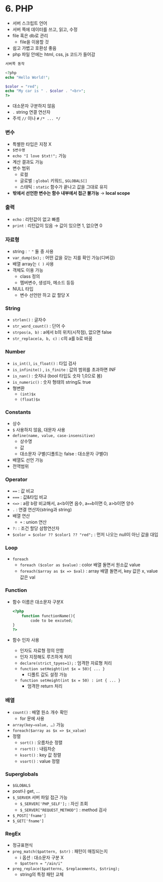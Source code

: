 # 6. PHP
- 서버 스크립트 언어
- 서버 쪽에 데이터를 쓰고, 읽고, 수정
- file 혹은 db로 관리
    - file을 이용할 것
- 쉽고 가볍고 호환성 좋음
- php 파일 안에는 html, css, js 코드가 들어감

```php
서버쪽 동작

<?php
echo "Hello World!";

$color = "red";
echo "My car is " . $color . "<br>";
?>
```

- 대소문자 구분하지 않음
- `.` string 연결 연산자
- 주석 `//` 이나 `#` `/* ... */`

### 변수
- 특별한 타입은 지정 X
- `$변수명`
- `echo "I love $txt!";` 가능
- 계산 결과도 가능
- 변수 범위
    - 로컬
    - 글로벌 : `global` 키워드, `$GLOBALS[]`
    - 스태틱 : `static` 함수가 끝나고 값을 그대로 유지
- **밖에서 선언한 변수는 함수 내부에서 접근 불가능** → **local scope**

### 출력
- `echo` : 리턴값이 없고 빠름
- `print` : 리턴값이 있음 → 값이 있으면 1, 없으면 0

### 자료형
- string :  `'` `"` 둘 중 사용
- `var_dump($x);` : 어떤 값을 갖는 지를 확인 가능(디버깅)
- 배열 array는 `( )` 사용
- 객체도 이용 가능
    - class 정의
    - 멤버변수, 생성자, 메소드 등등
- NULL 타입
    - 변수 선언만 하고 값 할당 X

### String
- `strlen()` : 글자수
- `str_word_count()` : 단어 수
- `strpos(a, b)` : a에서 b의 위치(시작점), 없으면 false
- `str_replace(a, b, c)` : c의 a를 b로 바꿈

### Number
- `is_int()`, `is_float()` : 타입 검사
- `is_infinite()` , `is_finite` : 값의 범위를 초과하면 INF
- `is_nan()` : 숫자냐 (bool 타입도 숫자 1,0으로 봄)
- `is_numeric()` : 숫자 형태의 string도 true
- 형변환
    - `(int)$x`
    - `(float)$x`

### Constants
- 상수
- `$` 사용하지 않음, 대문자 사용
- `define(name, value, case-insensitive)`
    - 상수명
    - 값
    - 대소문자 구별(디폴트는 false : 대소문자 구별O)
- 배열도 선언 가능
- 전역범위

### Operator
- `==` : 값 비교
- `===` : 값&타입 비교
- `<=>` : a랑 b랑 비교해서, a<b이면 음수, a`==`b이면 0, a>b이면 양수
- `.` : 연결 연산자(string과 string)
- 배열 연산
    - `+` : union 연산
- `?:` : 조건 할당 삼항연산자
- `$color = $color ?? $color1 ?? "red";` : 먼저 나오는 null이 아닌 값을 대입

### Loop
- `foreach`
    - `foreach ($color as $value)` : color 배열 돌면서 원소값 value
    - `foreach($array as $x => $val)` : array 배열 돌면서, key 값은 x, value 값은 val

### Function
- 함수 이름은 대소문자 구분X
    
    ```php
    <?php
    	function functionName(){
    		code to be excuted;
    }
    ?>
    
    ```
    
- 함수 인자 사용
    - 인자도 자료형 정의 안함
    - 인자 지정해도 루즈하게 처리
    - `declare(strict_tpyes=1);` : 엄격한 자료형 처리
    - `function setHeight(int $x = 50){ ... }`
        - 디폴트 값도 설정 가능
    - `function setHeight(int $x = 50) : int { ... }`
        - 엄격한 return 처리
        

### 배열
- `count()` : 배열 원소 개수 확인
    - for 문에 사용
- `array(key⇒value, …)` 가능
- `foreach($array as $x => $x_value)`
- 정렬
    - `sort()` : 오름차순 정렬
    - `rsort()` : 내림차순
    - `ksort()` : key 값 정렬
    - `vsort()` : value 정렬

### Superglobals
- `$GLOBALS`
- post나 get, …
- `$_SERVER` 서버 파일 접근 가능
    - `$_SERVER['PHP_SELF'];` : 자신 조회
    - `$_SERVER["REQUEST_METHOD"]` : method 검사
- `$_POST['fname']`
- `$_GET['fname']`

### RegEx
- 정규표현식
- `preg_match($pattern, $str)` : 패턴이 매칭되는지
    - i 옵션 : 대소문자 구분 X
    - `$pattern = "/ain/i"`
- `preg_replace($patterns, $replacements, $string);`
    - string의 특정 패턴 교체